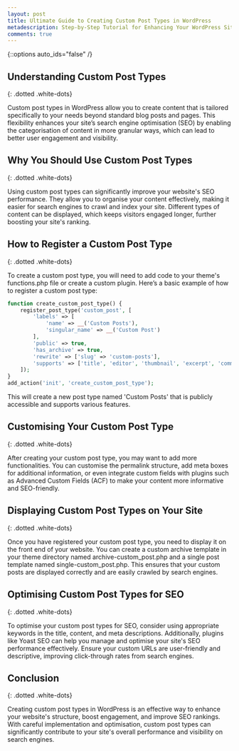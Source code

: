 ```yaml
---
layout: post
title: Ultimate Guide to Creating Custom Post Types in WordPress
metadescription: Step-by-Step Tutorial for Enhancing Your WordPress Site
comments: true
---
```

{::options auto_ids="false" /}
## Understanding Custom Post Types
{: .dotted .white-dots}

Custom post types in WordPress allow you to create content that is tailored specifically to your needs beyond standard blog posts and pages. This flexibility enhances your site’s search engine optimisation (SEO) by enabling the categorisation of content in more granular ways, which can lead to better user engagement and visibility.

## Why You Should Use Custom Post Types
{: .dotted .white-dots}

Using custom post types can significantly improve your website's SEO performance. They allow you to organise your content effectively, making it easier for search engines to crawl and index your site. Different types of content can be displayed, which keeps visitors engaged longer, further boosting your site's ranking.

## How to Register a Custom Post Type
{: .dotted .white-dots}

To create a custom post type, you will need to add code to your theme's functions.php file or create a custom plugin. Here’s a basic example of how to register a custom post type:

```php
function create_custom_post_type() {
    register_post_type('custom_post', [
        'labels' => [
            'name' => __('Custom Posts'),
            'singular_name' => __('Custom Post')
        ],
        'public' => true,
        'has_archive' => true,
        'rewrite' => ['slug' => 'custom-posts'],
        'supports' => ['title', 'editor', 'thumbnail', 'excerpt', 'comments'],
    ]);
}
add_action('init', 'create_custom_post_type');
```

This will create a new post type named 'Custom Posts' that is publicly accessible and supports various features.

## Customising Your Custom Post Type
{: .dotted .white-dots}

After creating your custom post type, you may want to add more functionalities. You can customise the permalink structure, add meta boxes for additional information, or even integrate custom fields with plugins such as Advanced Custom Fields (ACF) to make your content more informative and SEO-friendly.

## Displaying Custom Post Types on Your Site
{: .dotted .white-dots}

Once you have registered your custom post type, you need to display it on the front end of your website. You can create a custom archive template in your theme directory named archive-custom_post.php and a single post template named single-custom_post.php. This ensures that your custom posts are displayed correctly and are easily crawled by search engines.

## Optimising Custom Post Types for SEO
{: .dotted .white-dots}

To optimise your custom post types for SEO, consider using appropriate keywords in the title, content, and meta descriptions. Additionally, plugins like Yoast SEO can help you manage and optimise your site's SEO performance effectively. Ensure your custom URLs are user-friendly and descriptive, improving click-through rates from search engines.

## Conclusion
{: .dotted .white-dots}

Creating custom post types in WordPress is an effective way to enhance your website's structure, boost engagement, and improve SEO rankings. With careful implementation and optimisation, custom post types can significantly contribute to your site's overall performance and visibility on search engines.

